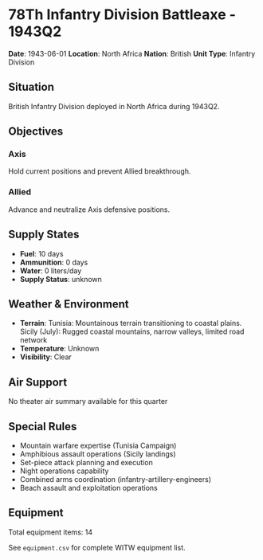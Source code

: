 # 78Th Infantry Division Battleaxe - 1943Q2

**Date**: 1943-06-01
**Location**: North Africa
**Nation**: British
**Unit Type**: Infantry Division

## Situation

British Infantry Division deployed in North Africa during 1943Q2.

## Objectives

### Axis
Hold current positions and prevent Allied breakthrough.

### Allied
Advance and neutralize Axis defensive positions.

## Supply States

- **Fuel**: 10 days
- **Ammunition**: 0 days
- **Water**: 0 liters/day
- **Supply Status**: unknown

## Weather & Environment

- **Terrain**: Tunisia: Mountainous terrain transitioning to coastal plains. Sicily (July): Rugged coastal mountains, narrow valleys, limited road network
- **Temperature**: Unknown
- **Visibility**: Clear

## Air Support

No theater air summary available for this quarter

## Special Rules

- Mountain warfare expertise (Tunisia Campaign)
- Amphibious assault operations (Sicily landings)
- Set-piece attack planning and execution
- Night operations capability
- Combined arms coordination (infantry-artillery-engineers)
- Beach assault and exploitation operations

## Equipment

Total equipment items: 14

See `equipment.csv` for complete WITW equipment list.
